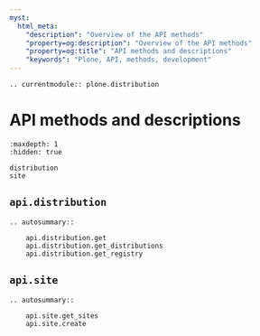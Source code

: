 ```yaml
---
myst:
  html_meta:
    "description": "Overview of the API methods"
    "property=og:description": "Overview of the API methods"
    "property=og:title": "API methods and descriptions"
    "keywords": "Plone, API, methods, development"
---
```


```{eval-rst}
.. currentmodule:: plone.distribution
```

# API methods and descriptions

```{toctree}
:maxdepth: 1
:hidden: true

distribution
site
```


## `api.distribution`

```{eval-rst}
.. autosummary::

    api.distribution.get
    api.distribution.get_distributions
    api.distribution.get_registry

```


## `api.site`

```{eval-rst}
.. autosummary::

    api.site.get_sites
    api.site.create

```

